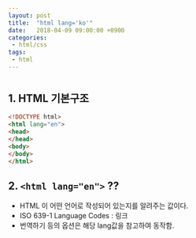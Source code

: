 ```yaml
---
layout: post
title:  "html lang='ko'"
date:   2018-04-09 09:00:00 +0900
categories:
 - html/css
tags: 
 - html
---
```

# <html lang="ko">

## 1. HTML 기본구조
```html
<!DOCTYPE html>
<html lang="en">
<head>
</head>
<body>
</body>
</html>
```

## 2. `<html lang="en">` ??
- HTML 이 어떤 언어로 작성되어 있는지를 알려주는 값이다.
- ISO 639-1 Language Codes  : 링크
- 번역하기 등의 옵션은 해당 lang값을 참고하여 동작함.
